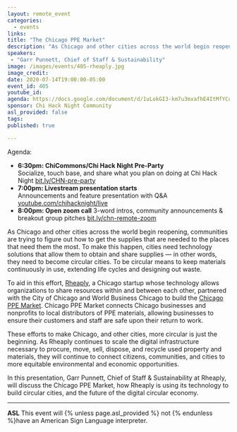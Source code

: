 ```yaml
---
layout: remote_event
categories:
  - events
links: 
title: "The Chicago PPE Market"
description: "As Chicago and other cities across the world begin reopening, communities are trying to figure out how to get the supplies that are needed to the places that need them the most. Chicago PPE Market connects Chicago businesses and nonprofits to local distributors of PPE materials, allowing businesses to ensure their customers and staff are safe upon their return to work."
speakers:
 - "Garr Punnett, Chief of Staff & Sustainability"
image: /images/events/405-rheaply.jpg
image_credit:
date: 2020-07-14T19:00:00-05:00
event_id: 405
youtube_id: 
agenda: https://docs.google.com/document/d/1uLokGI3-km7u3mxafhE4ItMfYCoi7YDbfydLPF8_uYI/edit?usp=sharing
sponsor: Chi Hack Night Community
asl_provided: false
tags: 
published: true

---
```


Agenda:

* **6:30pm: ChiCommons/Chi Hack Night Pre-Party**<br />
Socialize, touch base, and share what you plan on doing at Chi Hack Night [bit.ly/CHN-pre-party](https://bit.ly/CHN-pre-party)
* **7:00pm: Livestream presentation starts**<br /> Announcements and feature presentation with Q&A [youtube.com/chihacknight/live](https://youtube.com/chihacknight/live)
* **8:00pm: Open zoom call** 3-word intros, community 
  announcements & breakout group pitches [bit.ly/chn-remote-zoom](https://bit.ly/chn-remote-zoom)

As Chicago and other cities across the world begin reopening, communities are trying to figure out how to get the supplies that are needed to the places that need them the most. To make this happen, cities need technology solutions that allow them to obtain and share supplies — in other words, they need to become circular cities. To be circular means to keep materials continuously in use, extending life cycles and designing out waste. 

To aid in this effort, [Rheaply](https://www.rheaply.com/), a Chicago startup whose technology allows organizations to share resources within and between each other, partnered with the City of Chicago and World Business Chicago to build the [Chicago PPE Market](https://www.chicagoppemarket.com/). Chicago PPE Market connects Chicago businesses and nonprofits to local distributors of PPE materials, allowing businesses to ensure their customers and staff are safe upon their return to work.

These efforts to make Chicago, and other cities, more circular is just the beginning. As Rheaply continues to scale the digital infrastructure necessary to procure, move, sell, dispose, and recycle used property and materials, they will continue to connect citizens, communities, and cities to more equitable environmental and economic opportunities.

In this presentation, Garr Punnett, Chief of Staff & Sustainability at Rheaply, will discuss the Chicago PPE Market, how Rheaply is using its technology to build circular cities, and the future of the digital circular economy.

---

**ASL** This event will {% unless page.asl_provided %} not {% endunless %}have an American Sign Language interpreter.
